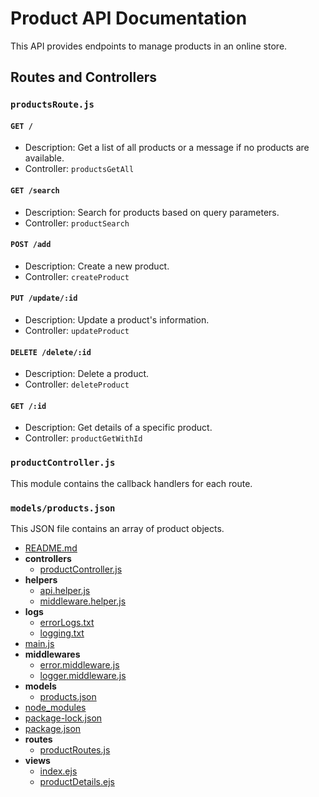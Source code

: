 # Product API Documentation

This API provides endpoints to manage products in an online store.

## Routes and Controllers

### `productsRoute.js`

#### `GET /`

- Description: Get a list of all products or a message if no products are available.
- Controller: `productsGetAll`

#### `GET /search`

- Description: Search for products based on query parameters.
- Controller: `productSearch`

#### `POST /add`

- Description: Create a new product.
- Controller: `createProduct`

#### `PUT /update/:id`

- Description: Update a product's information.
- Controller: `updateProduct`

#### `DELETE /delete/:id`

- Description: Delete a product.
- Controller: `deleteProduct`

#### `GET /:id`

- Description: Get details of a specific product.
- Controller: `productGetWithId`

### `productController.js`

This module contains the callback handlers for each route.

### `models/products.json`

This JSON file contains an array of product objects.

- [README.md](README.md)
- **controllers**
  - [productController.js](controllers/productController.js)
- **helpers**
  - [api.helper.js](helpers/api.helper.js)
  - [middleware.helper.js](helpers/middleware.helper.js)
- **logs**
  - [errorLogs.txt](logs/errorLogs.txt)
  - [logging.txt](logs/logging.txt)
- [main.js](main.js)
- **middlewares**
  - [error.middleware.js](middlewares/error.middleware.js)
  - [logger.middleware.js](middlewares/logger.middleware.js)
- **models**
  - [products.json](models/products.json)
- [node_modules](node_modules)
- [package\-lock.json](package-lock.json)
- [package.json](package.json)
- **routes**
  - [productRoutes.js](routes/productRoutes.js)
- **views**
  - [index.ejs](views/index.ejs)
  - [productDetails.ejs](views/productDetails.ejs)
